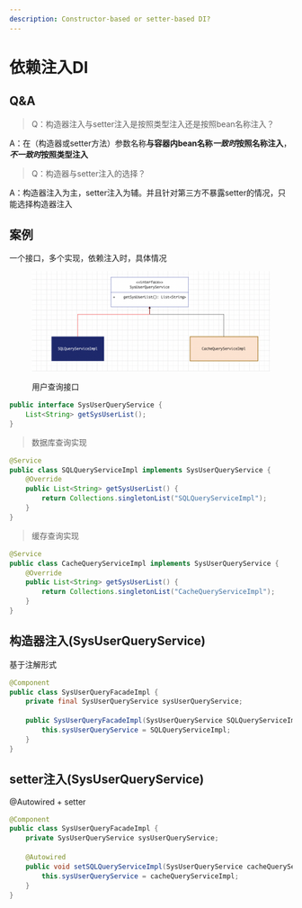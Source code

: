 ```yaml
---
description: Constructor-based or setter-based DI?
---
```


# 依赖注入DI

## Q\&A

> Q：构造器注入与setter注入是按照类型注入还是按照bean名称注入？

A：在（构造器或setter方法）参数名称**与容器内bean名称**_**一致时**_**按照名称注入**，_**不一致时**_**按照类型注入**

> Q：构造器与setter注入的选择？

A：构造器注入为主，setter注入为辅。并且针对第三方不暴露setter的情况，只能选择构造器注入

## 案例

一个接口，多个实现，依赖注入时，具体情况

<figure><img src="../.gitbook/assets/image.png" alt=""><figcaption><p>用户查询接口</p></figcaption></figure>

```java
public interface SysUserQueryService {
    List<String> getSysUserList();
}
```

> 数据库查询实现

```java
@Service
public class SQLQueryServiceImpl implements SysUserQueryService {
    @Override
    public List<String> getSysUserList() {
        return Collections.singletonList("SQLQueryServiceImpl");
    }
}
```

> 缓存查询实现

```java
@Service
public class CacheQueryServiceImpl implements SysUserQueryService {
    @Override
    public List<String> getSysUserList() {
        return Collections.singletonList("CacheQueryServiceImpl");
    }
}
```

## 构造器注入(SysUserQueryService)

基于注解形式

```java
@Component
public class SysUserQueryFacadeImpl {
    private final SysUserQueryService sysUserQueryService;

    public SysUserQueryFacadeImpl(SysUserQueryService SQLQueryServiceImpl) {
        this.sysUserQueryService = SQLQueryServiceImpl;
    }
}
```

## setter注入(SysUserQueryService)

@Autowired + setter

```java
@Component
public class SysUserQueryFacadeImpl {
    private SysUserQueryService sysUserQueryService;

    @Autowired
    public void setSQLQueryServiceImpl(SysUserQueryService cacheQueryServiceImpl) {
        this.sysUserQueryService = cacheQueryServiceImpl;
    }
}
```
